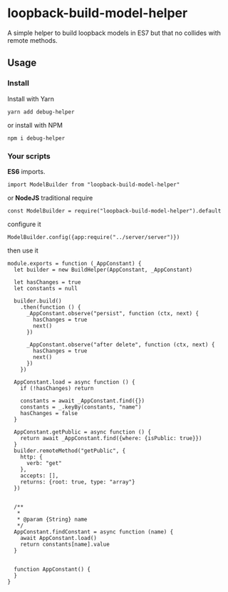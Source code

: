 # loopback-build-model-helper

A simple helper to build loopback models in ES7 but that no collides with remote methods.

## Usage

### Install

Install with Yarn
```
yarn add debug-helper
```
or install with NPM
```
npm i debug-helper
```
### Your scripts
**ES6** imports.
```ecmascript 6
import ModelBuilder from "loopback-build-model-helper"
```
or **NodeJS** traditional require
```ecmascript 6
const ModelBuilder = require("loopback-build-model-helper").default
```
configure it
```ecmascript 6
ModelBuilder.config({app:require("../server/server")})
```
then use it
```ecmascript 6
module.exports = function (_AppConstant) {
  let builder = new BuildHelper(AppConstant, _AppConstant)

  let hasChanges = true
  let constants = null

  builder.build()
    .then(function () {
      _AppConstant.observe("persist", function (ctx, next) {
        hasChanges = true
        next()
      })

      _AppConstant.observe("after delete", function (ctx, next) {
        hasChanges = true
        next()
      })
    })

  AppConstant.load = async function () {
    if (!hasChanges) return

    constants = await _AppConstant.find({})
    constants = _.keyBy(constants, "name")
    hasChanges = false
  }

  AppConstant.getPublic = async function () {
    return await _AppConstant.find({where: {isPublic: true}})
  }
  builder.remoteMethod("getPublic", {
    http: {
      verb: "get"
    },
    accepts: [],
    returns: {root: true, type: "array"}
  })


  /**
   *
   * @param {String} name
   */
  AppConstant.findConstant = async function (name) {
    await AppConstant.load()
    return constants[name].value
  }


  function AppConstant() {
  }
}
```
